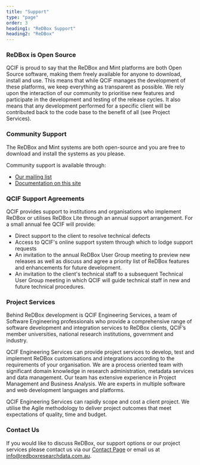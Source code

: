 ```yaml
---
title: "Support"
type: "page"
order: 3
heading1: "ReDBox Support" 
heading2: "ReDBox"
---
```

### ReDBox is Open Source
 QCIF is proud to say that the ReDBox and Mint platforms are both Open Source software, making them freely available for anyone to download, install and use. This means that while QCIF manages the development of these platforms, we keep everything as transparent as possible. We rely upon the interaction of our community to prioritise new features and participate in the development and testing of the release cycles. It also means that any development performed for a specific client will be contributed back to the code base to the benefit of all (see Project Services). 

### Community Support
 The ReDBox and Mint systems are both open-source and you are free to download and install the systems as you please. 

Community support is available through:
 * [Our mailing list](https://groups.google.com/forum/#!forum/redbox-repo)
 * [Documentation on this site](http://www.redboxresearchdata.com.au/documentation)
 
### QCIF Support Agreements
 QCIF provides support to institutions and organisations who implement ReDBox or utilises ReDBox Lite through an annual support arrangement. For a small annual fee QCIF will provide:
  * Direct support to the client to resolve technical defects
  * Access to QCIF's online support system through which to lodge support requests
  * An invitation to the annual ReDBox User Group meeting to preview new releases as well as discuss and agree a priority list of ReDBox features and enhancements for future development.
  * An invitation to the client's technical staff to a subsequent Technical User Group meeting in which QCIF will guide technical staff in new and future technical procedures. 

### Project Services 
 Behind ReDBox development is QCIF Engineering Services, a team of Software Engineering professionals who provide a comprehensive range of software development and integration services to ReDBox clients, QCIF’s member universities, national research institutions, government and industry.
 
 QCIF Engineering Services can provide project services to develop, test and implement ReDBox customisations and integrations according to the requirements of your organisation. We are a process oriented team with significant domain knowledge in research administration, metadata services and data management. Our team has extensive experience in Project Management and Business Analysis. We are experts in multiple software and web development languages and platforms.
 
 QCIF Engineering Services can rapidly scope and cost a client project. We utilise the Agile methodology to deliver project outcomes that meet expectations of quality, time and budget.

### Contact Us
 If you would like to discuss ReDBox, our support options or our project services please contact us via our [Contact Page](./contact.html) or email us at [info@redboxresearchdata.com.au](mailto:info@redboxresearchdata.com.au).
